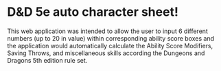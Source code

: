 <h1>D&D 5e auto character sheet!</h1>
This web application was intended to allow the user to input 6 different numbers (up to 20 in value) within corresponding ability score boxes and the application would automatically calculate the Ability Score Modifiers, Saving Throws, and miscellaneous skills according the Dungeons and Dragons 5th edition rule set.
